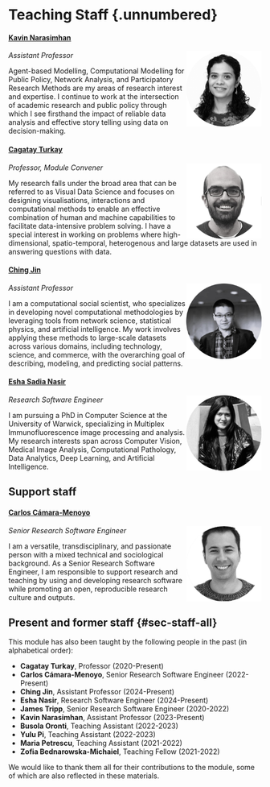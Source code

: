 # Teaching Staff {.unnumbered}

#### [Kavin Narasimhan](https://warwick.ac.uk/fac/cross_fac/cim/people/kavin-narasimhan/)

<img src="../../media/staff-kavin.png" class="img-fluid" align="right" width="150"/> *Assistant Professor*

Agent-based Modelling, Computational Modelling for Public Policy, Network Analysis, and Participatory Research Methods are my areas of research interest and expertise. I continue to work at the intersection of academic research and public policy through which I see firsthand the impact of reliable data analysis and effective story telling using data on decision-making.
#### [Cagatay Turkay](https://warwick.ac.uk/fac/cross_fac/cim/people/cagatay-turkay)

<img src="../../media/staff-cagatay.png" class="img-fluid" align="right" width="150"/> *Professor, Module Convener*

My research falls under the broad area that can be referred to as Visual Data Science and focuses on designing visualisations, interactions and computational methods to enable an effective combination of human and machine capabilities to facilitate data-intensive problem solving.
I have a special interest in working on problems where high-dimensional, spatio-temporal, heterogenous and large datasets are used in answering questions with data.


#### [Ching Jin](https://warwick.ac.uk/fac/cross_fac/cim/people/ching-jin/)

<img src="../../media/staff-ching.png" class="img-fluid" align="right" width="150"/> *Assistant Professor*

I am a computational social scientist, who specializes in developing novel computational methodologies by leveraging tools from network science, statistical physics, and artificial intelligence. My work involves applying these methods to large-scale datasets across various domains, including technology, science, and commerce, with the overarching goal of describing, modeling, and predicting social patterns.

#### [Esha Sadia Nasir](https://warwick.ac.uk/fac/cross_fac/cim/people/eshasadianasir/)

<img src="../../media/staff-esha.png" class="img-fluid" align="right" width="150"/> *Research Software Engineer*

I am pursuing a PhD in Computer Science at the University of Warwick, specializing in Multiplex Immunofluorescence image processing and analysis. My research interests span across Computer Vision, Medical Image Analysis, Computational Pathology, Data Analytics, Deep Learning, and Artificial Intelligence.


## Support staff

#### [Carlos Cámara-Menoyo](https://warwick.ac.uk/fac/cross_fac/cim/people/carlos-camara)

<img src="../../media/staff-carlos.png" class="img-fluid" align="right" width="150"/> *Senior Research Software Engineer*

I am a versatile, transdisciplinary, and passionate person with a mixed technical and sociological background. As a Senior Research Software Engineer, I am responsible to support research and teaching by using and developing research software while promoting an open, reproducible research culture and outputs.

## Present and former staff {#sec-staff-all}

This module has also been taught by the following people in the past (in alphabetical order):

-   **Cagatay Turkay**, Professor (2020-Present)
-   **Carlos Cámara-Menoyo**, Senior Research Software Engineer (2022-Present)
-   **Ching Jin**, Assistant Professor (2024-Present)
-   **Esha Nasir**, Research Software Engineer (2024-Present)
-   **James Tripp**, Senior Research Software Engineer (2020-2022)
-   **Kavin Narasimhan**, Assistant Professor (2023-Present)
-   **Busola Oronti**, Teaching Assistant (2022-2023)
-   **Yulu Pi**, Teaching Assistant (2022-2023)
-   **Maria Petrescu**, Teaching Assistant (2021-2022)
-   **Zofia Bednarowska-Michaiel**, Teaching Fellow (2021-2022)

We would like to thank them all for their contributions to the module, some of which are also reflected in these materials.
